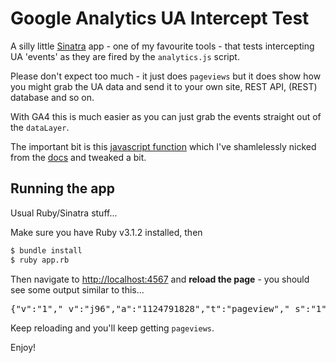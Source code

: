 # Google Analytics UA Intercept Test

A silly little [Sinatra](https://sinatrarb.com/) app - one of my favourite tools - that tests intercepting UA 'events' as they are fired by the `analytics.js` script.

Please don't expect too much - it just does `pageviews` but it does show how you might grab the UA data and send it to your own site, REST API, (REST) database and so on.

With GA4 this is much easier as you can just grab the events straight out of the `dataLayer`.

The important bit is this [javascript function](https://github.com/gclssvglx/ua-intercept-test/blob/ac7cc01807f0a93193dd1e1d1a012db8f9848798/views/index.erb#L25) which I've shamlelessly nicked from the [docs](https://developers.google.com/analytics/devguides/collection/analyticsjs/tasks#adding_to_a_task) and tweaked a bit.

## Running the app

Usual Ruby/Sinatra stuff...

Make sure you have Ruby v3.1.2 installed, then

```bash
$ bundle install
$ ruby app.rb
```

Then navigate to [http://localhost:4567](http://localhost:4567) and **reload the page** - you should see some output similar to this...

<pre>
{"v":"1","_v":"j96","a":"1124791828","t":"pageview","_s":"1","dl":"http://localhost/","ul":"en-gb","de":"UTF-8","dt":"UA Intercept Test","sd":"30-bit","sr":"1792x1120","vp":"1792x495","je":"0","_u":"QCCAAEABAAAAAC~","jid":"21294551","gjid":"1020926205","cid":"1587402590.1643040314","tid":"UA-227422630-1","_gid":"1009364333.1661431271","_r":"1","_slc":"1","z":"1130296842"}
</pre>

Keep reloading and you'll keep getting `pageviews`.

Enjoy!
